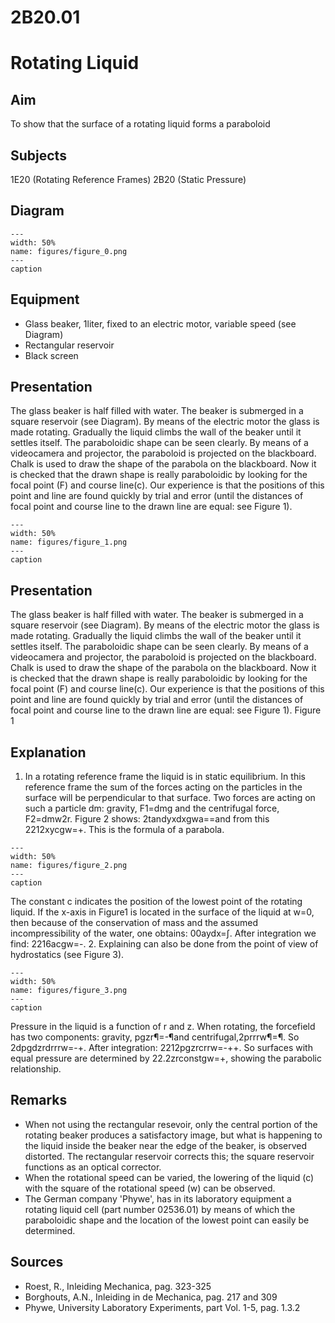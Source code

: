 # 2B20.01 
  # Rotating Liquid 
    
  
## Aim   
 To show that the surface of a rotating liquid forms a paraboloid    
  
## Subjects   
 1E20 (Rotating Reference Frames) 2B20 (Static Pressure)   
  
## Diagram   
    
```{figure} figures/figure_0.png  
---  
width: 50%  
name: figures/figure_0.png  
---  
caption  
``` 
     
  
## Equipment   
 
 *  Glass beaker, 1liter, fixed to an electric motor, variable speed (see Diagram) 
 *  Rectangular reservoir 
 *  Black screen
     
  
## Presentation   
 The glass beaker is half filled with water. The beaker is submerged in a square reservoir (see Diagram). By means of the electric motor the glass is made rotating. Gradually the liquid climbs the wall of the beaker until it settles itself. The paraboloidic shape can be seen clearly. By means of a videocamera and projector, the paraboloid is projected on the blackboard. Chalk is used to draw the shape of the parabola on the blackboard. Now it is checked that the drawn shape is really paraboloidic by looking for the focal point (F) and course line(c). Our experience is that the positions of this point and line are found quickly by trial and error (until the distances of focal point and course line to the drawn line are equal: see Figure 1).     
```{figure} figures/figure_1.png  
---  
width: 50%  
name: figures/figure_1.png  
---  
caption  
``` 
     
  
## Presentation   
 The glass beaker is half filled with water. The beaker is submerged in a square reservoir (see Diagram). By means of the electric motor the glass is made rotating. Gradually the liquid climbs the wall of the beaker until it settles itself. The paraboloidic shape can be seen clearly. By means of a videocamera and projector, the paraboloid is projected on the blackboard. Chalk is used to draw the shape of the parabola on the blackboard. Now it is checked that the drawn shape is really paraboloidic by looking for the focal point (F) and course line(c). Our experience is that the positions of this point and line are found quickly by trial and error (until the distances of focal point and course line to the drawn line are equal: see Figure 1).    Figure 1   
  
## Explanation   
 1. In a rotating reference frame the liquid is in static equilibrium. In this reference frame the sum of the forces acting on the particles in the surface will be perpendicular to that surface. Two forces are acting on such a particle dm: gravity, F1=dmg and the centrifugal force, F2=dmw2r. Figure 2 shows: 2tandyxdxgwa==and from this 2212xycgw=+. This is the formula of a parabola.     
```{figure} figures/figure_2.png  
---  
width: 50%  
name: figures/figure_2.png  
---  
caption  
``` 
 The constant c indicates the position of the lowest point of the rotating liquid. If the x-axis in Figure1 is located in the surface of the liquid at w=0, then because of the conservation of mass and the assumed incompressibility of the water, one obtains:  00aydx=∫. After integration we find: 2216acgw=-.  2. Explaining can also be done from the point of view of hydrostatics (see Figure 3).      
```{figure} figures/figure_3.png  
---  
width: 50%  
name: figures/figure_3.png  
---  
caption  
``` 
 Pressure in the liquid is a function of r and z. When rotating, the forcefield has two components: gravity, pgzr¶=-¶and centrifugal,2prrrw¶=¶. So 2dpgdzrdrrrw=-+. After integration: 2212pgzrcrrw=-++. So surfaces with equal pressure are determined by 22.2zrconstgw=+, showing the parabolic relationship.   
  
## Remarks   
 
 *  When not using the rectangular resevoir, only the central portion of the rotating beaker produces a satisfactory image, but what is happening to the liquid inside the beaker near the edge of the beaker, is observed distorted. The rectangular reservoir corrects this; the square reservoir functions as an optical corrector. 
 *  When the rotational speed can be varied, the lowering of the liquid (c) with the square of the rotational speed (w) can be observed. 
 *  The German company 'Phywe', has in its laboratory equipment a rotating liquid cell (part number 02536.01) by means of which the paraboloidic shape and the location of the lowest point can easily be determined.
    
  
## Sources   
 
 *  Roest, R., Inleiding Mechanica, pag. 323-325 
 *  Borghouts, A.N., Inleiding in de Mechanica, pag. 217 and 309 
 *  Phywe, University Laboratory Experiments, part Vol. 1-5, pag. 1.3.2
  